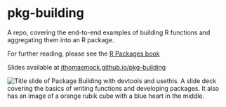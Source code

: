 
# pkg-building

A repo, covering the end-to-end examples of building R functions and
aggregating them into an R package.

For further reading, please see the [R Packages
book](https://r-pkgs.org/whole-game.html)

Slides available at [jthomasmock.github.io/pkg-building](https://jthomasmock.github.io/pkg-building/#1)

![Title slide of Package Building with devtools and usethis. A slide
deck covering the basics of writing functions and developing packages.
It also has an image of a orange rubik cube with a blue heart in the
middle.](https://raw.githubusercontent.com/jthomasmock/pkg-building/master/images/title-card.png)
